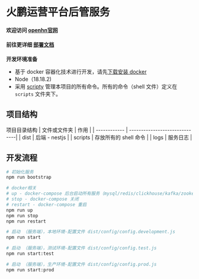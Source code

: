 # 火鹏运营平台后管服务

#### 欢迎访问 [openhn官网](https://www.openhn.com) 
#### 前往更详细 [部署文档](https://www.openhn.com/development-manual) 

**开发环境准备**
- 基于 docker 容器化技术进行开发，请先[下载安装 docker](https://docs.docker.com/get-docker/)
- Node（18.18.2)
- 采用 [scripty](https://www.npmjs.com/package/scripty) 管理本项目的所有命令。所有的命令（shell 文件）定义在 `scripts`
  文件夹下。

## 项目结构

项目目录结构
| 文件或文件夹 | 作用                             |
| ------------ | ------------------------------|
| dist         | 后端 - nestjs                  |
| scripts      | 存放所有的 shell 命令            |
| logs         | 服务日志                        |

## 开发流程

```sh
# 初始化服务
npm run bootstrap

# docker相关 
# up - docker-compose 后台启动所有服务（mysql/redis/clickhouse/kafka/zookeeper/ngnix/前端）
# stop - docker-compose 关闭
# restart - docker-compose 重启
npm run up
npm run stop
npm run restart 

# 启动 （服务端），本地环境-配置文件 dist/config/config.development.js
npm run start

# 启动 （服务端），测试环境-配置文件 dist/config/config.test.js
npm run start:test

# 启动 （服务端），生产环境-配置文件 dist/config/config.prod.js
npm run start:prod
